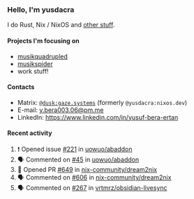 ### Hello, I'm yusdacra

I do Rust, Nix / NixOS and [other stuff](https://gaze.systems/).

#### Projects I'm focusing on

- [musikquadrupled](https://github.com/yusdacra/musikquadrupled)
- [musikspider](https://github.com/yusdacra/musikspider)
- work stuff!

#### Contacts

- Matrix: [`@dusk:gaze.systems`](https://matrix.to/#/@dusk:gaze.systems) (formerly `@yusdacra:nixos.dev`)
- E-mail: y.bera003.06@pm.me
- LinkedIn: https://www.linkedin.com/in/yusuf-bera-ertan

#### Recent activity

<!--START_SECTION:activity-->
1. ❗ Opened issue [#221](https://github.com/uowuo/abaddon/issues/221) in [uowuo/abaddon](https://github.com/uowuo/abaddon)
2. 🗣 Commented on [#45](https://github.com/uowuo/abaddon/issues/45#issuecomment-1712907313) in [uowuo/abaddon](https://github.com/uowuo/abaddon)
3. 💪 Opened PR [#649](https://github.com/nix-community/dream2nix/pull/649) in [nix-community/dream2nix](https://github.com/nix-community/dream2nix)
4. 🗣 Commented on [#606](https://github.com/nix-community/dream2nix/pull/606#issuecomment-1696634610) in [nix-community/dream2nix](https://github.com/nix-community/dream2nix)
5. 🗣 Commented on [#267](https://github.com/vrtmrz/obsidian-livesync/issues/267#issuecomment-1690587144) in [vrtmrz/obsidian-livesync](https://github.com/vrtmrz/obsidian-livesync)
<!--END_SECTION:activity-->
